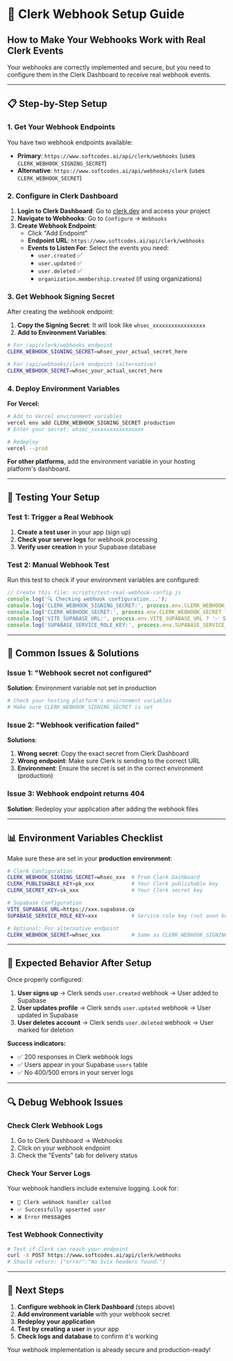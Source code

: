 # 🔗 Clerk Webhook Setup Guide

## How to Make Your Webhooks Work with Real Clerk Events

Your webhooks are correctly implemented and secure, but you need to configure them in the Clerk Dashboard to receive real webhook events.

---

## 📋 Step-by-Step Setup

### 1. **Get Your Webhook Endpoints**
You have two webhook endpoints available:
- **Primary**: `https://www.softcodes.ai/api/clerk/webhooks` (uses `CLERK_WEBHOOK_SIGNING_SECRET`)
- **Alternative**: `https://www.softcodes.ai/api/webhooks/clerk` (uses `CLERK_WEBHOOK_SECRET`)

### 2. **Configure in Clerk Dashboard**

1. **Login to Clerk Dashboard**: Go to [clerk.dev](https://clerk.dev) and access your project
2. **Navigate to Webhooks**: Go to `Configure` → `Webhooks`
3. **Create Webhook Endpoint**:
   - Click "Add Endpoint"
   - **Endpoint URL**: `https://www.softcodes.ai/api/clerk/webhooks`
   - **Events to Listen For**: Select the events you need:
     - `user.created` ✅
     - `user.updated` ✅
     - `user.deleted` ✅
     - `organization.membership.created` (if using organizations)

### 3. **Get Webhook Signing Secret**

After creating the webhook endpoint:
1. **Copy the Signing Secret**: It will look like `whsec_xxxxxxxxxxxxxxxxx`
2. **Add to Environment Variables**:

```bash
# For /api/clerk/webhooks endpoint
CLERK_WEBHOOK_SIGNING_SECRET=whsec_your_actual_secret_here

# For /api/webhooks/clerk endpoint (alternative)
CLERK_WEBHOOK_SECRET=whsec_your_actual_secret_here
```

### 4. **Deploy Environment Variables**

**For Vercel:**
```bash
# Add to Vercel environment variables
vercel env add CLERK_WEBHOOK_SIGNING_SECRET production
# Enter your secret: whsec_xxxxxxxxxxxxxxxxx

# Redeploy
vercel --prod
```

**For other platforms**, add the environment variable in your hosting platform's dashboard.

---

## 🧪 Testing Your Setup

### Test 1: Trigger a Real Webhook
1. **Create a test user** in your app (sign up)
2. **Check your server logs** for webhook processing
3. **Verify user creation** in your Supabase database

### Test 2: Manual Webhook Test
Run this test to check if your environment variables are configured:

```javascript
// Create this file: scripts/test-real-webhook-config.js
console.log('🔍 Checking webhook configuration...');
console.log('CLERK_WEBHOOK_SIGNING_SECRET:', process.env.CLERK_WEBHOOK_SIGNING_SECRET ? '✅ Set' : '❌ Missing');
console.log('CLERK_WEBHOOK_SECRET:', process.env.CLERK_WEBHOOK_SECRET ? '✅ Set' : '❌ Missing');
console.log('VITE_SUPABASE_URL:', process.env.VITE_SUPABASE_URL ? '✅ Set' : '❌ Missing');
console.log('SUPABASE_SERVICE_ROLE_KEY:', process.env.SUPABASE_SERVICE_ROLE_KEY ? '✅ Set' : '❌ Missing');
```

---

## 🔧 Common Issues & Solutions

### Issue 1: "Webhook secret not configured"
**Solution**: Environment variable not set in production
```bash
# Check your hosting platform's environment variables
# Make sure CLERK_WEBHOOK_SIGNING_SECRET is set
```

### Issue 2: "Webhook verification failed"
**Solutions**:
1. **Wrong secret**: Copy the exact secret from Clerk Dashboard
2. **Wrong endpoint**: Make sure Clerk is sending to the correct URL
3. **Environment**: Ensure the secret is set in the correct environment (production)

### Issue 3: Webhook endpoint returns 404
**Solution**: Redeploy your application after adding the webhook files

---

## 📊 Environment Variables Checklist

Make sure these are set in your **production environment**:

```bash
# Clerk Configuration
CLERK_WEBHOOK_SIGNING_SECRET=whsec_xxx  # From Clerk Dashboard
CLERK_PUBLISHABLE_KEY=pk_xxx            # Your Clerk publishable key  
CLERK_SECRET_KEY=sk_xxx                 # Your Clerk secret key

# Supabase Configuration  
VITE_SUPABASE_URL=https://xxx.supabase.co
SUPABASE_SERVICE_ROLE_KEY=xxx           # Service role key (not anon key!)

# Optional: For alternative endpoint
CLERK_WEBHOOK_SECRET=whsec_xxx          # Same as CLERK_WEBHOOK_SIGNING_SECRET
```

---

## 🎯 Expected Behavior After Setup

Once properly configured:

1. **User signs up** → Clerk sends `user.created` webhook → User added to Supabase
2. **User updates profile** → Clerk sends `user.updated` webhook → User updated in Supabase  
3. **User deletes account** → Clerk sends `user.deleted` webhook → User marked for deletion

**Success indicators:**
- ✅ 200 responses in Clerk webhook logs
- ✅ Users appear in your Supabase `users` table
- ✅ No 400/500 errors in your server logs

---

## 🔍 Debug Webhook Issues

### Check Clerk Webhook Logs
1. Go to Clerk Dashboard → Webhooks
2. Click on your webhook endpoint
3. Check the "Events" tab for delivery status

### Check Your Server Logs
Your webhook handlers include extensive logging. Look for:
- `🚀 Clerk webhook handler called`
- `✅ Successfully upserted user`
- `❌ Error` messages

### Test Webhook Connectivity
```bash
# Test if Clerk can reach your endpoint
curl -X POST https://www.softcodes.ai/api/clerk/webhooks
# Should return: {"error":"No Svix headers found."}
```

---

## 🚀 Next Steps

1. **Configure webhook in Clerk Dashboard** (steps above)
2. **Add environment variable** with your webhook secret
3. **Redeploy your application**
4. **Test by creating a user** in your app
5. **Check logs and database** to confirm it's working

Your webhook implementation is already secure and production-ready!